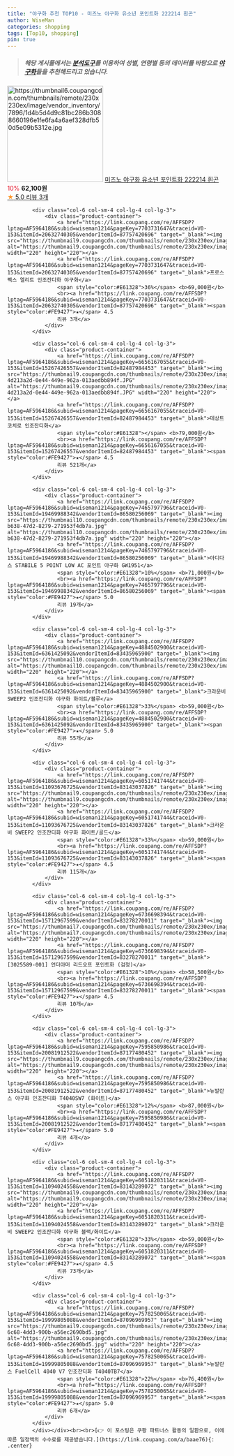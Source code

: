 ```yaml
---
title: "야구화 추천 TOP10 - 미즈노 야구화 유소년 포인트화 222214 흰곤"
author: WiseMan
categories: shopping
tags: [Top10, shopping]
pin: true
---
```


> ##### 해당 게시물에서는 [**분석도구**](https://itemscout.io/)를 이용하여 **성별**, **연령별** 등의 데이터를 바탕으로 [**야구화**](https://link.coupang.com/a/baae76)들을 추천해드리고 있습니다.
<div class="container"><div class="row">
            <div class="col-6 col-sm-4 col-lg-4 col-lg-3">
                <div class="product-container">
                    <a href="https://link.coupang.com/re/AFFSDP?lptag=AF5964186&subid=wiseman1214&pageKey=7183450263&traceid=V0-153&itemId=18121570474&vendorItemId=85272688155" target="_blank"><img src="https://thumbnail6.coupangcdn.com/thumbnails/remote/230x230ex/image/vendor_inventory/7896/1d4b5d4d9c81bc286b3088660196e1fe6fa4a6aef328dfb50d5e09b5312e.jpg" alt="https://thumbnail6.coupangcdn.com/thumbnails/remote/230x230ex/image/vendor_inventory/7896/1d4b5d4d9c81bc286b3088660196e1fe6fa4a6aef328dfb50d5e09b5312e.jpg" width="220" height="220"></a>
                    <a href="https://link.coupang.com/re/AFFSDP?lptag=AF5964186&subid=wiseman1214&pageKey=7183450263&traceid=V0-153&itemId=18121570474&vendorItemId=85272688155" target="_blank">미즈노 야구화 유소년 포인트화 222214 흰곤</a>
                    <span style="color:#E61328">10%</span> <b>62,100원</b>
                    <br><a href="https://link.coupang.com/re/AFFSDP?lptag=AF5964186&subid=wiseman1214&pageKey=7183450263&traceid=V0-153&itemId=18121570474&vendorItemId=85272688155" target="_blank"><span style="color:#FE9427">★</span> 5.0
                    리뷰 3개</a>
                </div>
            </div>
            
            <div class="col-6 col-sm-4 col-lg-4 col-lg-3">
                <div class="product-container">
                    <a href="https://link.coupang.com/re/AFFSDP?lptag=AF5964186&subid=wiseman1214&pageKey=7703731647&traceid=V0-153&itemId=20632740305&vendorItemId=87757420696" target="_blank"><img src="https://thumbnail9.coupangcdn.com/thumbnails/remote/230x230ex/image/vendor_inventory/cc4d/88eb0dc82a28f07e3d8b243dc1c1438172c0dbb7d26aebe4d56ef16233a0.jpg" alt="https://thumbnail9.coupangcdn.com/thumbnails/remote/230x230ex/image/vendor_inventory/cc4d/88eb0dc82a28f07e3d8b243dc1c1438172c0dbb7d26aebe4d56ef16233a0.jpg" width="220" height="220"></a>
                    <a href="https://link.coupang.com/re/AFFSDP?lptag=AF5964186&subid=wiseman1214&pageKey=7703731647&traceid=V0-153&itemId=20632740305&vendorItemId=87757420696" target="_blank">프로스펙스 엘리트 인조잔디화 야구화</a>
                    <span style="color:#E61328">36%</span> <b>69,000원</b>
                    <br><a href="https://link.coupang.com/re/AFFSDP?lptag=AF5964186&subid=wiseman1214&pageKey=7703731647&traceid=V0-153&itemId=20632740305&vendorItemId=87757420696" target="_blank"><span style="color:#FE9427">★</span> 4.5
                    리뷰 3개</a>
                </div>
            </div>
            
            <div class="col-6 col-sm-4 col-lg-4 col-lg-3">
                <div class="product-container">
                    <a href="https://link.coupang.com/re/AFFSDP?lptag=AF5964186&subid=wiseman1214&pageKey=6656167055&traceid=V0-153&itemId=15267426557&vendorItemId=82487984453" target="_blank"><img src="https://thumbnail9.coupangcdn.com/thumbnails/remote/230x230ex/image/retail/images/6104771443311950-4d213a2d-0e44-449e-962a-013aedbb894f.JPG" alt="https://thumbnail9.coupangcdn.com/thumbnails/remote/230x230ex/image/retail/images/6104771443311950-4d213a2d-0e44-449e-962a-013aedbb894f.JPG" width="220" height="220"></a>
                    <a href="https://link.coupang.com/re/AFFSDP?lptag=AF5964186&subid=wiseman1214&pageKey=6656167055&traceid=V0-153&itemId=15267426557&vendorItemId=82487984453" target="_blank">데상트 코치로 인조잔디화</a>
                    <span style="color:#E61328"></span> <b>79,000원</b>
                    <br><a href="https://link.coupang.com/re/AFFSDP?lptag=AF5964186&subid=wiseman1214&pageKey=6656167055&traceid=V0-153&itemId=15267426557&vendorItemId=82487984453" target="_blank"><span style="color:#FE9427">★</span> 4.5
                    리뷰 521개</a>
                </div>
            </div>
            
            <div class="col-6 col-sm-4 col-lg-4 col-lg-3">
                <div class="product-container">
                    <a href="https://link.coupang.com/re/AFFSDP?lptag=AF5964186&subid=wiseman1214&pageKey=7465797796&traceid=V0-153&itemId=19469988342&vendorItemId=86580256069" target="_blank"><img src="https://thumbnail10.coupangcdn.com/thumbnails/remote/230x230ex/image/retail/images/2023/07/14/17/8/98eb6d46-b638-47d2-8279-271953f4db7a.jpg" alt="https://thumbnail10.coupangcdn.com/thumbnails/remote/230x230ex/image/retail/images/2023/07/14/17/8/98eb6d46-b638-47d2-8279-271953f4db7a.jpg" width="220" height="220"></a>
                    <a href="https://link.coupang.com/re/AFFSDP?lptag=AF5964186&subid=wiseman1214&pageKey=7465797796&traceid=V0-153&itemId=19469988342&vendorItemId=86580256069" target="_blank">아디다스 STABILE 5 POINT LOW AC 포인트 야구화 GW1951</a>
                    <span style="color:#E61328">10%</span> <b>71,000원</b>
                    <br><a href="https://link.coupang.com/re/AFFSDP?lptag=AF5964186&subid=wiseman1214&pageKey=7465797796&traceid=V0-153&itemId=19469988342&vendorItemId=86580256069" target="_blank"><span style="color:#FE9427">★</span> 5.0
                    리뷰 19개</a>
                </div>
            </div>
            
            <div class="col-6 col-sm-4 col-lg-4 col-lg-3">
                <div class="product-container">
                    <a href="https://link.coupang.com/re/AFFSDP?lptag=AF5964186&subid=wiseman1214&pageKey=4884502900&traceid=V0-153&itemId=6361425092&vendorItemId=83435965900" target="_blank"><img src="https://thumbnail10.coupangcdn.com/thumbnails/remote/230x230ex/image/vendor_inventory/7c71/0955a7d402f665dd283804c8c416aa418c0ac4525c75fff4de9f85cf5f08.jpg" alt="https://thumbnail10.coupangcdn.com/thumbnails/remote/230x230ex/image/vendor_inventory/7c71/0955a7d402f665dd283804c8c416aa418c0ac4525c75fff4de9f85cf5f08.jpg" width="220" height="220"></a>
                    <a href="https://link.coupang.com/re/AFFSDP?lptag=AF5964186&subid=wiseman1214&pageKey=4884502900&traceid=V0-153&itemId=6361425092&vendorItemId=83435965900" target="_blank">크라운비 SWEEP2 인조잔디화 야구화 화이트/블루</a>
                    <span style="color:#E61328">33%</span> <b>59,000원</b>
                    <br><a href="https://link.coupang.com/re/AFFSDP?lptag=AF5964186&subid=wiseman1214&pageKey=4884502900&traceid=V0-153&itemId=6361425092&vendorItemId=83435965900" target="_blank"><span style="color:#FE9427">★</span> 5.0
                    리뷰 55개</a>
                </div>
            </div>
            
            <div class="col-6 col-sm-4 col-lg-4 col-lg-3">
                <div class="product-container">
                    <a href="https://link.coupang.com/re/AFFSDP?lptag=AF5964186&subid=wiseman1214&pageKey=6051741744&traceid=V0-153&itemId=11093676725&vendorItemId=83143037826" target="_blank"><img src="https://thumbnail9.coupangcdn.com/thumbnails/remote/230x230ex/image/vendor_inventory/ad76/6f23b89585eda5049a24b663592b55d8b5fe5692c26663373ce0578de43e.jpg" alt="https://thumbnail9.coupangcdn.com/thumbnails/remote/230x230ex/image/vendor_inventory/ad76/6f23b89585eda5049a24b663592b55d8b5fe5692c26663373ce0578de43e.jpg" width="220" height="220"></a>
                    <a href="https://link.coupang.com/re/AFFSDP?lptag=AF5964186&subid=wiseman1214&pageKey=6051741744&traceid=V0-153&itemId=11093676725&vendorItemId=83143037826" target="_blank">크라운비 SWEEP2 인조잔디화 야구화 화이트/골드</a>
                    <span style="color:#E61328">33%</span> <b>59,000원</b>
                    <br><a href="https://link.coupang.com/re/AFFSDP?lptag=AF5964186&subid=wiseman1214&pageKey=6051741744&traceid=V0-153&itemId=11093676725&vendorItemId=83143037826" target="_blank"><span style="color:#FE9427">★</span> 4.5
                    리뷰 115개</a>
                </div>
            </div>
            
            <div class="col-6 col-sm-4 col-lg-4 col-lg-3">
                <div class="product-container">
                    <a href="https://link.coupang.com/re/AFFSDP?lptag=AF5964186&subid=wiseman1214&pageKey=6736698394&traceid=V0-153&itemId=15712967599&vendorItemId=83278270011" target="_blank"><img src="https://thumbnail7.coupangcdn.com/thumbnails/remote/230x230ex/image/vendor_inventory/82b4/9a62a0fa152700e646ace7b1c255aece56c9fddd28c239987cad80bddf49.jpg" alt="https://thumbnail7.coupangcdn.com/thumbnails/remote/230x230ex/image/vendor_inventory/82b4/9a62a0fa152700e646ace7b1c255aece56c9fddd28c239987cad80bddf49.jpg" width="220" height="220"></a>
                    <a href="https://link.coupang.com/re/AFFSDP?lptag=AF5964186&subid=wiseman1214&pageKey=6736698394&traceid=V0-153&itemId=15712967599&vendorItemId=83278270011" target="_blank">[3025589-001] 언더아머 리드오프 포인트화 (검정)</a>
                    <span style="color:#E61328">10%</span> <b>58,500원</b>
                    <br><a href="https://link.coupang.com/re/AFFSDP?lptag=AF5964186&subid=wiseman1214&pageKey=6736698394&traceid=V0-153&itemId=15712967599&vendorItemId=83278270011" target="_blank"><span style="color:#FE9427">★</span> 4.5
                    리뷰 10개</a>
                </div>
            </div>
            
            <div class="col-6 col-sm-4 col-lg-4 col-lg-3">
                <div class="product-container">
                    <a href="https://link.coupang.com/re/AFFSDP?lptag=AF5964186&subid=wiseman1214&pageKey=7595850986&traceid=V0-153&itemId=20081912522&vendorItemId=87177480452" target="_blank"><img src="https://thumbnail9.coupangcdn.com/thumbnails/remote/230x230ex/image/vendor_inventory/d833/5da6aa96e4fdbc729d4cec26d9e1135eb5b8d72b403d433757a08af6e134.jpg" alt="https://thumbnail9.coupangcdn.com/thumbnails/remote/230x230ex/image/vendor_inventory/d833/5da6aa96e4fdbc729d4cec26d9e1135eb5b8d72b403d433757a08af6e134.jpg" width="220" height="220"></a>
                    <a href="https://link.coupang.com/re/AFFSDP?lptag=AF5964186&subid=wiseman1214&pageKey=7595850986&traceid=V0-153&itemId=20081912522&vendorItemId=87177480452" target="_blank">뉴발란스 야구화 인조잔디화 T4040SW7 (화이트)</a>
                    <span style="color:#E61328">12%</span> <b>87,000원</b>
                    <br><a href="https://link.coupang.com/re/AFFSDP?lptag=AF5964186&subid=wiseman1214&pageKey=7595850986&traceid=V0-153&itemId=20081912522&vendorItemId=87177480452" target="_blank"><span style="color:#FE9427">★</span> 5.0
                    리뷰 4개</a>
                </div>
            </div>
            
            <div class="col-6 col-sm-4 col-lg-4 col-lg-3">
                <div class="product-container">
                    <a href="https://link.coupang.com/re/AFFSDP?lptag=AF5964186&subid=wiseman1214&pageKey=6051820311&traceid=V0-153&itemId=11094024558&vendorItemId=83143289072" target="_blank"><img src="https://thumbnail9.coupangcdn.com/thumbnails/remote/230x230ex/image/vendor_inventory/06b5/eeacc00bfd6d7de193157c892bcf335f96d4997587459872dfd99b0d0a66.jpg" alt="https://thumbnail9.coupangcdn.com/thumbnails/remote/230x230ex/image/vendor_inventory/06b5/eeacc00bfd6d7de193157c892bcf335f96d4997587459872dfd99b0d0a66.jpg" width="220" height="220"></a>
                    <a href="https://link.coupang.com/re/AFFSDP?lptag=AF5964186&subid=wiseman1214&pageKey=6051820311&traceid=V0-153&itemId=11094024558&vendorItemId=83143289072" target="_blank">크라운비 SWEEP2 인조잔디화 야구화 블랙/화이트</a>
                    <span style="color:#E61328">33%</span> <b>59,000원</b>
                    <br><a href="https://link.coupang.com/re/AFFSDP?lptag=AF5964186&subid=wiseman1214&pageKey=6051820311&traceid=V0-153&itemId=11094024558&vendorItemId=83143289072" target="_blank"><span style="color:#FE9427">★</span> 4.5
                    리뷰 73개</a>
                </div>
            </div>
            
            <div class="col-6 col-sm-4 col-lg-4 col-lg-3">
                <div class="product-container">
                    <a href="https://link.coupang.com/re/AFFSDP?lptag=AF5964186&subid=wiseman1214&pageKey=7578250065&traceid=V0-153&itemId=19999805088&vendorItemId=87096969957" target="_blank"><img src="https://thumbnail9.coupangcdn.com/thumbnails/remote/230x230ex/image/retail/images/2023/09/06/9/9/ae158093-6c68-4dd3-900b-a56ec2690bd5.jpg" alt="https://thumbnail9.coupangcdn.com/thumbnails/remote/230x230ex/image/retail/images/2023/09/06/9/9/ae158093-6c68-4dd3-900b-a56ec2690bd5.jpg" width="220" height="220"></a>
                    <a href="https://link.coupang.com/re/AFFSDP?lptag=AF5964186&subid=wiseman1214&pageKey=7578250065&traceid=V0-153&itemId=19999805088&vendorItemId=87096969957" target="_blank">뉴발란스 FuelCell 4040 V7 인조잔디화 T4040TB7</a>
                    <span style="color:#E61328">22%</span> <b>76,400원</b>
                    <br><a href="https://link.coupang.com/re/AFFSDP?lptag=AF5964186&subid=wiseman1214&pageKey=7578250065&traceid=V0-153&itemId=19999805088&vendorItemId=87096969957" target="_blank"><span style="color:#FE9427">★</span> 5.0
                    리뷰 6개</a>
                </div>
            </div>
            </div></div><br><br>[👉 이 포스팅은 쿠팡 파트너스 활동의 일환으로, 이에 따른 일정액의 수수료를 제공받습니다.](https://link.coupang.com/a/baae76){: .center}
